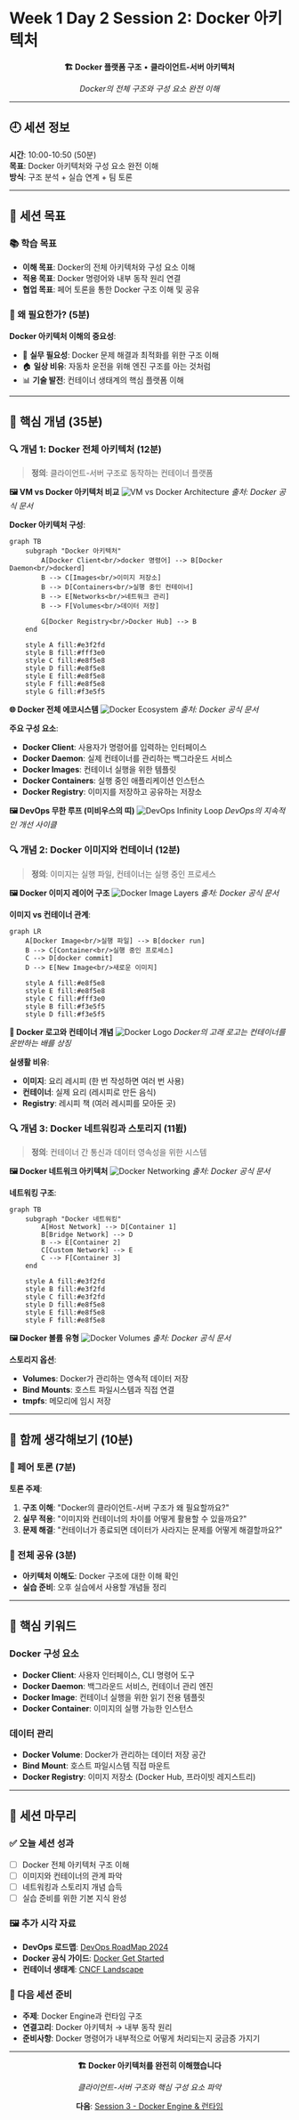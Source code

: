 # Week 1 Day 2 Session 2: Docker 아키텍처

<div align="center">

**🏗️ Docker 플랫폼 구조** • **클라이언트-서버 아키텍처**

*Docker의 전체 구조와 구성 요소 완전 이해*

</div>

---

## 🕘 세션 정보

**시간**: 10:00-10:50 (50분)  
**목표**: Docker 아키텍처와 구성 요소 완전 이해  
**방식**: 구조 분석 + 실습 연계 + 팀 토론

---

## 🎯 세션 목표

### 📚 학습 목표
- **이해 목표**: Docker의 전체 아키텍처와 구성 요소 이해
- **적용 목표**: Docker 명령어와 내부 동작 원리 연결
- **협업 목표**: 페어 토론을 통한 Docker 구조 이해 및 공유

### 🤔 왜 필요한가? (5분)

**Docker 아키텍처 이해의 중요성**:
- 💼 **실무 필요성**: Docker 문제 해결과 최적화를 위한 구조 이해
- 🏠 **일상 비유**: 자동차 운전을 위해 엔진 구조를 아는 것처럼
- 📊 **기술 발전**: 컨테이너 생태계의 핵심 플랫폼 이해

---

## 📖 핵심 개념 (35분)

### 🔍 개념 1: Docker 전체 아키텍처 (12분)

> **정의**: 클라이언트-서버 구조로 동작하는 컨테이너 플랫폼

**🖼️ VM vs Docker 아키텍처 비교**
![VM vs Docker Architecture](https://docs.docker.com/images/VM%402x.png)
*출처: Docker 공식 문서*

**Docker 아키텍처 구성**:
```mermaid
graph TB
    subgraph "Docker 아키텍처"
        A[Docker Client<br/>docker 명령어] --> B[Docker Daemon<br/>dockerd]
        B --> C[Images<br/>이미지 저장소]
        B --> D[Containers<br/>실행 중인 컨테이너]
        B --> E[Networks<br/>네트워크 관리]
        B --> F[Volumes<br/>데이터 저장]
        
        G[Docker Registry<br/>Docker Hub] --> B
    end
    
    style A fill:#e3f2fd
    style B fill:#fff3e0
    style C fill:#e8f5e8
    style D fill:#e8f5e8
    style E fill:#e8f5e8
    style F fill:#e8f5e8
    style G fill:#f3e5f5
```

**🌐 Docker 전체 에코시스템**
![Docker Ecosystem](https://docs.docker.com/images/architecture.svg)
*출처: Docker 공식 문서*

**주요 구성 요소**:
- **Docker Client**: 사용자가 명령어를 입력하는 인터페이스
- **Docker Daemon**: 실제 컨테이너를 관리하는 백그라운드 서비스
- **Docker Images**: 컨테이너 실행을 위한 템플릿
- **Docker Containers**: 실행 중인 애플리케이션 인스턴스
- **Docker Registry**: 이미지를 저장하고 공유하는 저장소

**🖼️ DevOps 무한 루프 (미비우스의 띠)**
![DevOps Infinity Loop](https://www.edureka.co/blog/wp-content/uploads/2016/11/DevOps-tutorial-What-is-DevOps-Edureka.png)
*DevOps의 지속적인 개선 사이클*

### 🔍 개념 2: Docker 이미지와 컨테이너 (12분)

> **정의**: 이미지는 실행 파일, 컨테이너는 실행 중인 프로세스

**🖼️ Docker 이미지 레이어 구조**
![Docker Image Layers](https://docs.docker.com/images/container-layers.jpg)
*출처: Docker 공식 문서*

**이미지 vs 컨테이너 관계**:
```mermaid
graph LR
    A[Docker Image<br/>실행 파일] --> B[docker run]
    B --> C[Container<br/>실행 중인 프로세스]
    C --> D[docker commit]
    D --> E[New Image<br/>새로운 이미지]
    
    style A fill:#e8f5e8
    style E fill:#e8f5e8
    style C fill:#fff3e0
    style B fill:#f3e5f5
    style D fill:#f3e5f5
```

**🐳 Docker 로고와 컨테이너 개념**
![Docker Logo](https://www.docker.com/wp-content/uploads/2022/03/horizontal-logo-monochromatic-white.png)
*Docker의 고래 로고는 컨테이너를 운반하는 배를 상징*

**실생활 비유**:
- **이미지**: 요리 레시피 (한 번 작성하면 여러 번 사용)
- **컨테이너**: 실제 요리 (레시피로 만든 음식)
- **Registry**: 레시피 책 (여러 레시피를 모아둔 곳)

### 🔍 개념 3: Docker 네트워킹과 스토리지 (11뵔)

> **정의**: 컨테이너 간 통신과 데이터 영속성을 위한 시스템

**🖼️ Docker 네트워크 아키텍처**
![Docker Networking](https://docs.docker.com/network/images/bridge_network.png)
*출처: Docker 공식 문서*

**네트워킹 구조**:
```mermaid
graph TB
    subgraph "Docker 네트워킹"
        A[Host Network] --> D[Container 1]
        B[Bridge Network] --> D
        B --> E[Container 2]
        C[Custom Network] --> E
        C --> F[Container 3]
    end
    
    style A fill:#e3f2fd
    style B fill:#e3f2fd
    style C fill:#e3f2fd
    style D fill:#e8f5e8
    style E fill:#e8f5e8
    style F fill:#e8f5e8
```

**🖼️ Docker 볼륨 유형**
![Docker Volumes](https://docs.docker.com/storage/images/types-of-mounts-volume.png)
*출처: Docker 공식 문서*

**스토리지 옵션**:
- **Volumes**: Docker가 관리하는 영속적 데이터 저장
- **Bind Mounts**: 호스트 파일시스템과 직접 연결
- **tmpfs**: 메모리에 임시 저장

---

## 💭 함께 생각해보기 (10분)

### 🤝 페어 토론 (7분)
**토론 주제**:
1. **구조 이해**: "Docker의 클라이언트-서버 구조가 왜 필요할까요?"
2. **실무 적용**: "이미지와 컨테이너의 차이를 어떻게 활용할 수 있을까요?"
3. **문제 해결**: "컨테이너가 종료되면 데이터가 사라지는 문제를 어떻게 해결할까요?"

### 🎯 전체 공유 (3분)
- **아키텍처 이해도**: Docker 구조에 대한 이해 확인
- **실습 준비**: 오후 실습에서 사용할 개념들 정리

---

## 🔑 핵심 키워드

### Docker 구성 요소
- **Docker Client**: 사용자 인터페이스, CLI 명령어 도구
- **Docker Daemon**: 백그라운드 서비스, 컨테이너 관리 엔진
- **Docker Image**: 컨테이너 실행을 위한 읽기 전용 템플릿
- **Docker Container**: 이미지의 실행 가능한 인스턴스

### 데이터 관리
- **Docker Volume**: Docker가 관리하는 데이터 저장 공간
- **Bind Mount**: 호스트 파일시스템 직접 마운트
- **Docker Registry**: 이미지 저장소 (Docker Hub, 프라이빗 레지스트리)

---

## 📝 세션 마무리

### ✅ 오늘 세션 성과
- [ ] Docker 전체 아키텍처 구조 이해
- [ ] 이미지와 컨테이너의 관계 파악
- [ ] 네트워킹과 스토리지 개념 습득
- [ ] 실습 준비를 위한 기본 지식 완성

### 🖼️ 추가 시각 자료
- **DevOps 로드맵**: [DevOps RoadMap 2024](https://roadmap.sh/devops)
- **Docker 공식 가이드**: [Docker Get Started](https://docs.docker.com/get-started/)
- **컨테이너 생태계**: [CNCF Landscape](https://landscape.cncf.io/)

### 🎯 다음 세션 준비
- **주제**: Docker Engine과 런타임 구조
- **연결고리**: Docker 아키텍처 → 내부 동작 원리
- **준비사항**: Docker 명령어가 내부적으로 어떻게 처리되는지 궁금증 가지기

---

<div align="center">

**🏗️ Docker 아키텍처를 완전히 이해했습니다**

*클라이언트-서버 구조와 핵심 구성 요소 파악*

**다음**: [Session 3 - Docker Engine & 런타임](./session_3.md)

</div>